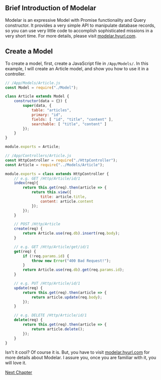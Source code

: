 ## Brief Introduction of Modelar

Modelar is an expressive Model with Promise functionality and Query 
constructor. It provides a very simple API to manipulate database records, so 
you can use very little code to accomplish sophisticated missions in a very 
short time. For more details, please visit 
[modelar.hyurl.com](http://modelar.hyurl.com).

## Create a Model

To create a model, first, create a JavaScript file in `/App/Models/`. In this
example, I will create an Article model, and show you how to use it in a 
controller.

```javascript
// /App/Models/Article.js
const Model = require("./Model");

class Article extends Model {
    constructor(data = {}) {
        super(data, {
            table: "articles",
            primary: "id",
            fields: [ "id", "title", "content" ],
            searchable: [ "title", "content" ]
        });
    }
}

module.exports = Article;
```

```javascript
// /App/Controllers/Article.js
const HttpController = require("./HttpController");
const Article = require("../Models/Article");

module.exports = class extends HttpController {
    // e.g. GET /Http/Article/id/1
    index(req){
        return this.get(req).then(article => {
            return this.view({
                title: article.title,
                content: article.content
            });
        });
    }

    // POST /Http/Article
    create(req) {
        return Article.use(req.db).insert(req.body);
    }

    // e.g. GET /Http/Article/get/id/1
    get(req) {
        if (!req.params.id) {
            throw new Error("400 Bad Request!");
        }
        return Article.use(req.db).get(req.params.id);
    }

    // e.g. PUT /Http/Article/id/1
    update(req) {
        return this.get(req).then(article => {
            return article.update(req.body);
        });
    }

    // e.g. DELETE /Http/Article/id/1
    delete(req) {
        return this.get(req).then(article => {
            return article.delete();
        });
    }
}
```

Isn't it cool? Of course it is. But, you have to visit 
[modelar.hyurl.com](http://modelar.hyurl.com) for more details about
Modelar. I assure you, once you are familiar with it, you will love it.

[Next Chapter](UploadingFiles)